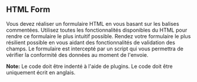 ## HTML Form

Vous devez réaliser un formulaire HTML en vous basant sur les balises commentées. Utilisez toutes les fonctionnalités disponibles du HTML pour rendre ce formulaire le plus intuitif possible. Rendez votre formulaire le plus résilient possible en vous aidant des fonctionnalités de validation des champs. Le formulaire est intercepté par un script qui vous permettra de vérifier la conformité des données au moment de l'envoie.

**Note:** Le code doit être indenté à l'aide de plugins. Le code doit être uniquement écrit en anglais.
